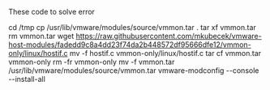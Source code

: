 These code to solve error

cd /tmp
cp /usr/lib/vmware/modules/source/vmmon.tar .
tar xf vmmon.tar
rm vmmon.tar
wget https://raw.githubusercontent.com/mkubecek/vmware-host-modules/fadedd9c8a4dd23f74da2b448572df95666dfe12/vmmon-only/linux/hostif.c
mv -f hostif.c vmmon-only/linux/hostif.c
tar cf vmmon.tar vmmon-only
rm -fr vmmon-only
mv -f vmmon.tar /usr/lib/vmware/modules/source/vmmon.tar
vmware-modconfig --console --install-all
